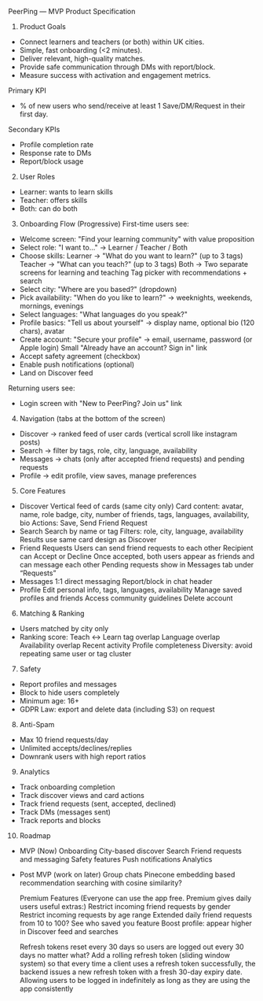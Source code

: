 PeerPing — MVP Product Specification

1. Product Goals
- Connect learners and teachers (or both) within UK cities.
- Simple, fast onboarding (<2 minutes).
- Deliver relevant, high-quality matches.
- Provide safe communication through DMs with report/block.
- Measure success with activation and engagement metrics.

Primary KPI
- % of new users who send/receive at least 1 Save/DM/Request in their first day.

Secondary KPIs
- Profile completion rate
- Response rate to DMs
- Report/block usage

2. User Roles
- Learner: wants to learn skills
- Teacher: offers skills
- Both: can do both

3. Onboarding Flow (Progressive)
First-time users see:
- Welcome screen: "Find your learning community" with value proposition
- Select role: "I want to..." → Learner / Teacher / Both
- Choose skills:
    Learner → "What do you want to learn?" (up to 3 tags)
    Teacher → "What can you teach?" (up to 3 tags)
    Both → Two separate screens for learning and teaching
    Tag picker with recommendations + search
- Select city: "Where are you based?" (dropdown)
- Pick availability: "When do you like to learn?" → weeknights, weekends, mornings, evenings
- Select languages: "What languages do you speak?"
- Profile basics: "Tell us about yourself" → display name, optional bio (120 chars), avatar
- Create account: "Secure your profile" → email, username, password (or Apple login)
    Small "Already have an account? Sign in" link
- Accept safety agreement (checkbox)
- Enable push notifications (optional)
- Land on Discover feed

Returning users see:
- Login screen with "New to PeerPing? Join us" link

4. Navigation (tabs at the bottom of the screen)
- Discover → ranked feed of user cards (vertical scroll like instagram posts)
- Search → filter by tags, role, city, language, availability
- Messages → chats (only after accepted friend requests) and pending requests
- Profile → edit profile, view saves, manage preferences

5. Core Features
- Discover
    Vertical feed of cards (same city only)
    Card content: avatar, name, role badge, city, number of friends, tags, languages, availability, bio
    Actions: Save, Send Friend Request
- Search
    Search by name or tag
    Filters: role, city, language, availability
    Results use same card design as Discover
- Friend Requests
    Users can send friend requests to each other
    Recipient can Accept or Decline
    Once accepted, both users appear as friends and can message each other
    Pending requests show in Messages tab under “Requests”
- Messages
    1:1 direct messaging
    Report/block in chat header
- Profile
    Edit personal info, tags, languages, availability
    Manage saved profiles and friends
    Access community guidelines
    Delete account

6. Matching & Ranking
- Users matched by city only
- Ranking score:
    Teach <-> Learn tag overlap
    Language overlap
    Availability overlap
    Recent activity
    Profile completeness
    Diversity: avoid repeating same user or tag cluster

7. Safety
- Report profiles and messages
- Block to hide users completely
- Minimum age: 16+
- GDPR Law: export and delete data (including S3) on request

8. Anti-Spam
- Max 10 friend requests/day
- Unlimited accepts/declines/replies
- Downrank users with high report ratios

9. Analytics
- Track onboarding completion
- Track discover views and card actions
- Track friend requests (sent, accepted, declined)
- Track DMs (messages sent)
- Track reports and blocks

10. Roadmap
- MVP (Now)
    Onboarding
    City-based discover
    Search
    Friend requests and messaging
    Safety features 
    Push notifications
    Analytics
- Post MVP (work on later)
    Group chats
    Pinecone embedding based recommendation searching with cosine similarity?

    Premium Features (Everyone can use the app free. Premium gives daily users useful extras:)
        Restrict incoming friend requests by gender
        Restrict incoming requests by age range 
        Extended daily friend requests from 10 to 100?
        See who saved you feature 
        Boost profile: appear higher in Discover feed and searches

    Refresh tokens reset every 30 days so users are logged out every 30 days no matter what? Add a rolling refresh token (sliding window system) so that every time a client uses a refresh token successfully, the backend issues a new refresh token with a fresh 30-day expiry date. Allowing users to be logged in indefinitely as long as they are using the app consistently